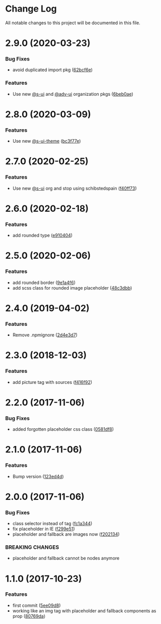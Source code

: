 # Change Log

All notable changes to this project will be documented in this file.

# 2.9.0 (2020-03-23)


### Bug Fixes

* avoid duplicated import pkg ([62bcf6e](https://github.com/SUI-Components/adevinta-spain-components/commit/62bcf6e536c885ee273e6c64cb13b363b581480e))


### Features

* Use new [@s-ui](https://github.com/s-ui) and [@adv-ui](https://github.com/adv-ui) organization pkgs ([6beb0ae](https://github.com/SUI-Components/adevinta-spain-components/commit/6beb0ae7fd6c275f493017f3121f55868560148a))



# 2.8.0 (2020-03-09)


### Features

* Use new [@s-ui-theme](https://github.com/s-ui-theme) ([bc3f77e](https://github.com/SUI-Components/adevinta-spain-components/commit/bc3f77e27b12e50df0183c8a0f4bcbbc0c63ed9f))



# 2.7.0 (2020-02-25)


### Features

* Use new [@s-ui](https://github.com/s-ui) org and stop using schibstedspain ([f40ff73](https://github.com/SUI-Components/adevinta-spain-components/commit/f40ff73f4d82ebb4760a26fd01f6f231cdbac93a))



# 2.6.0 (2020-02-18)


### Features

* add rounded type ([e910404](https://github.com/SUI-Components/adevinta-spain-components/commit/e910404ee2ad1783eaa78d154b9a3cf87f852f25))



# 2.5.0 (2020-02-06)


### Features

* add rounded border ([9e1a4f6](https://github.com/SUI-Components/adevinta-spain-components/commit/9e1a4f641ffb4ebed8f1682797897a379cccfc8b))
* add scss class for rounded image placeholder ([48c3dbb](https://github.com/SUI-Components/adevinta-spain-components/commit/48c3dbb25c115bcded527286f0665080888941de))



# 2.4.0 (2019-04-02)


### Features

* Remove .npmignore ([2d4e3d7](https://github.com/SUI-Components/adevinta-spain-components/commit/2d4e3d7509c15c08f9ee968b60c9da9db1fe4d45))



# 2.3.0 (2018-12-03)


### Features

* add picture tag with sources ([f416f92](https://github.com/SUI-Components/adevinta-spain-components/commit/f416f922950ff9fab4abdad09976954c4f470990))



# 2.2.0 (2017-11-06)


### Bug Fixes

* added forgotten placeholder css class ([0581df8](https://github.com/SUI-Components/adevinta-spain-components/commit/0581df8424d98fad923bf7761b6e4253237903ae))



# 2.1.0 (2017-11-06)


### Features

* Bump version ([123ed4d](https://github.com/SUI-Components/adevinta-spain-components/commit/123ed4d40f4d926eef00597c2faf6694196d6981))



# 2.0.0 (2017-11-06)


### Bug Fixes

* class selector instead of tag ([fc1a344](https://github.com/SUI-Components/adevinta-spain-components/commit/fc1a34428cafc1a61a6f18343fe24ce71b19f696))
* fix placeholder in IE ([f299e51](https://github.com/SUI-Components/adevinta-spain-components/commit/f299e5103333ab8069a7eab699797310c79d16e8))
* placeholder and fallback are images now ([f202134](https://github.com/SUI-Components/adevinta-spain-components/commit/f20213415837d3e585560e7dae3ddf875d6261fc))


### BREAKING CHANGES

* placeholder and fallback cannot be nodes anymore



# 1.1.0 (2017-10-23)


### Features

* first commit ([5ee09d8](https://github.com/SUI-Components/adevinta-spain-components/commit/5ee09d80f9fe32d29ee89f7e43df79c93e7cadf0))
* working like an img tag with placeholder and fallback components as prop ([80769da](https://github.com/SUI-Components/adevinta-spain-components/commit/80769da934ed0fd897b4a00f8eb9ff0ddf1aa6ae))



